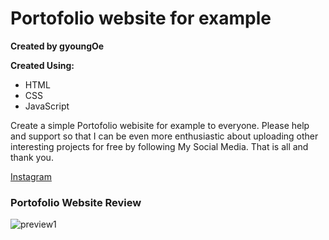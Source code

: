 # Portofolio website for example
**Created by gyoungOe**

**Created Using:**
- HTML
- CSS
- JavaScript

Create a simple Portofolio webisite for example to everyone. Please help and support so that I can be even more enthusiastic about uploading other interesting projects for free by following
My Social Media.
That is all and thank you.

[Instagram](https://www.instagram.com/wyesptr._)


### Portofolio Website Review
![preview1](previewCLI.png)

